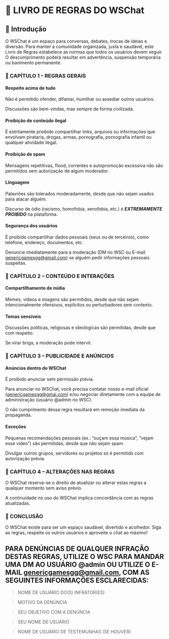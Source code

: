 # 📘 LIVRO DE REGRAS DO WSChat
## 📖 Introdução

O WSChat é um espaço para conversas, debates, trocas de ideias e diversão.
Para manter a comunidade organizada, justa e saudável, este Livro de Regras estabelece as normas que todos os usuários devem seguir.
O descumprimento poderá resultar em advertência, suspensão temporária ou banimento permanente.

### 📜 CAPÍTULO 1 – REGRAS GERAIS

#### Respeito acima de tudo

Não é permitido ofender, difamar, humilhar ou assediar outros usuários.

Discussões são bem-vindas, mas sempre de forma civilizada.

#### Proibição de conteúdo ilegal

É estritamente proibido compartilhar links, arquivos ou informações que envolvam pirataria, drogas, armas, pornografia, pornografia infantil ou qualquer atividade ilegal.

#### Proibição de spam

Mensagens repetitivas, flood, correntes e autopromoção excessiva não são permitidos sem autorização de algum moderador.

#### Linguagem

Palavrões são tolerados moderadamente, desde que não sejam usados para atacar alguém.

Discurso de ódio (racismo, homofobia, xenofobia, etc.) é ***EXTREMAMENTE PROIBIDO*** na plataforma.

#### Segurança dos usuários

É proibido compartilhar dados pessoais (seus ou de terceiros), como telefone, endereço, documentos, etc.

Denuncie imediatamente para a moderação (DM no WSC ou E-mail genericgamesgg@gmail.com) se alguém pedir informações pessoais suspeitas.

### 📜 CAPÍTULO 2 – CONTEÚDO E INTERAÇÕES

#### Compartilhamento de mídia

Memes, vídeos e imagens são permitidos, desde que não sejam intencionalmente ofensivos, explícitos ou perturbadores sem contexto.

#### Temas sensíveis

Discussões políticas, religiosas e ideológicas são permitidas, desde que com respeito.

Se virar briga, a moderação pode intervir.

### 📜 CAPÍTULO 3 – PUBLICIDADE E ANÚNCIOS

#### Anúncios dentro do WSChat

É proibido anunciar sem permissão prévia.

Para anunciar no WSChat, você precisa contatar nosso e-mail oficial (genericgamesgg@gmai.com) e/ou negociar diretamente com a equipe de administração (usuário @admin no WSC).

O não cumprimento dessa regra resultará em remoção imediata da propaganda.

#### Exceções

Pequenas recomendações pessoais (ex.: “ouçam essa música”, “vejam esse vídeo”) são permitidas, desde que não sejam spam.

Divulgar outros grupos, servidores ou projetos só é permitido com autorização prévia.


### 📜 CAPÍTULO 4 – ALTERAÇÕES NAS REGRAS

O WSChat reserva-se o direito de atualizar ou alterar estas regras a qualquer momento sem aviso prévio.

A continuidade no uso do WSChat implica concordância com as regras atualizadas.

### 📌 CONCLUSÃO

O WSChat existe para ser um espaço saudável, divertido e acolhedor.
Siga as regras, respeite os outros usuários e aproveite o chat ao máximo!

## PARA DENÚNCIAS DE QUALQUER INFRAÇÃO DESTAS REGRAS, UTILIZE O WSC PARA MANDAR UMA DM AO USUÁRIO @admin OU UTILIZE O E-MAIL genericgamesgg@gmail.com, COM AS SEGUINTES INFORMAÇÕES ESCLARECIDAS:
> NOME DE USUÁRIO DO(S) INFRATOR(ES)

> MOTIVO DA DENÚNCIA

> SEU OBJETIVO COM A DENÚNCIA

> SEU NOME DE USUÁRIO

> NOME DE USUÁRIO DE TESTEMUNHAS (SE HOUVER)
